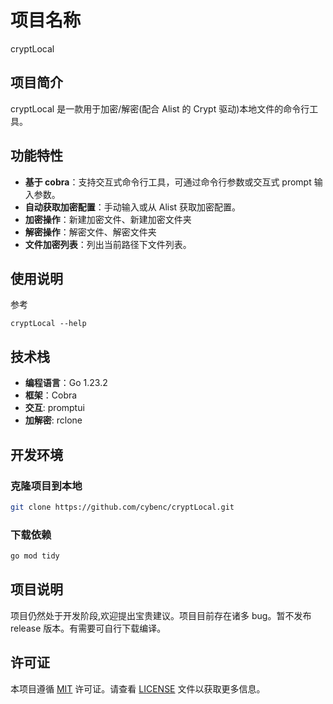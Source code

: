 # 项目名称

cryptLocal

## 项目简介

cryptLocal 是一款用于加密/解密(配合 Alist 的 Crypt 驱动)本地文件的命令行工具。

## 功能特性

- **基于 cobra**：支持交互式命令行工具，可通过命令行参数或交互式 prompt 输入参数。
- **自动获取加密配置**：手动输入或从 Alist 获取加密配置。
- **加密操作**：新建加密文件、新建加密文件夹
- **解密操作**：解密文件、解密文件夹
- **文件加密列表**：列出当前路径下文件列表。

## 使用说明

参考

```
cryptLocal --help
```

## 技术栈

- **编程语言**：Go 1.23.2
- **框架**：Cobra
- **交互**: promptui
- **加解密**: rclone

## 开发环境

### 克隆项目到本地

```bash
git clone https://github.com/cybenc/cryptLocal.git
```

### 下载依赖

```bash
go mod tidy
```

## 项目说明

项目仍然处于开发阶段,欢迎提出宝贵建议。项目目前存在诸多 bug。暂不发布 release 版本。有需要可自行下载编译。

## 许可证

本项目遵循 [MIT](https://opensource.org/licenses/MIT) 许可证。请查看 [LICENSE](https://github.com/cybenc/cryptLocal/blob/master/LICENSE) 文件以获取更多信息。
